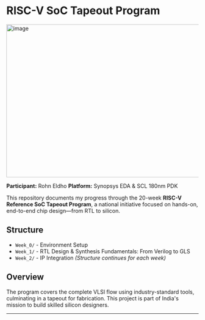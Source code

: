 
# RISC-V SoC Tapeout Program
<img width="600" height="400" alt="image" src="https://github.com/user-attachments/assets/a3a15cc1-fb81-49a9-a96d-e091dfe37413" />

**Participant:** Rohn Eldho
**Platform:** Synopsys EDA & SCL 180nm PDK  

This repository documents my progress through the 20-week **RISC-V Reference SoC Tapeout Program**, a national initiative focused on hands-on, end-to-end chip design—from RTL to silicon.

## Structure
- `Week_0/` - Environment Setup
- `Week_1/` - RTL Design & Synthesis Fundamentals: From Verilog to GLS
- `Week_2/` - IP Integration *(Structure continues for each week)*

## Overview
The program covers the complete VLSI flow using industry-standard tools, culminating in a tapeout for fabrication. This project is part of India's mission to build skilled silicon designers.

---
